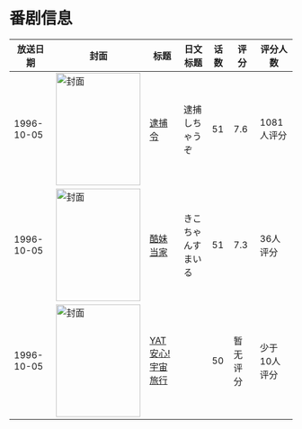 # 番剧信息

|放送日期|封面|标题|日文标题|话数|评分|评分人数|
|---|---|---|---|---|---|---|
|1996-10-05|<img src="//lain.bgm.tv/pic/cover/c/1f/4f/2074_d4HP9.jpg" alt="封面" style="width:150px;height:200px;object-fit:cover;">|[逮捕令](https://bangumi.tv/subject/2074)|逮捕しちゃうぞ|51|7.6|1081人评分|
|1996-10-05|<img src="//lain.bgm.tv/pic/cover/c/14/b1/25956_sr4oS.jpg" alt="封面" style="width:150px;height:200px;object-fit:cover;">|[酷妹当家](https://bangumi.tv/subject/25956)|きこちゃんすまいる|51|7.3|36人评分|
|1996-10-05|<img src="//lain.bgm.tv/pic/cover/c/58/04/197883_a5I55.jpg" alt="封面" style="width:150px;height:200px;object-fit:cover;">|[YAT安心!宇宙旅行](https://bangumi.tv/subject/197883)||50|暂无评分|少于10人评分|
